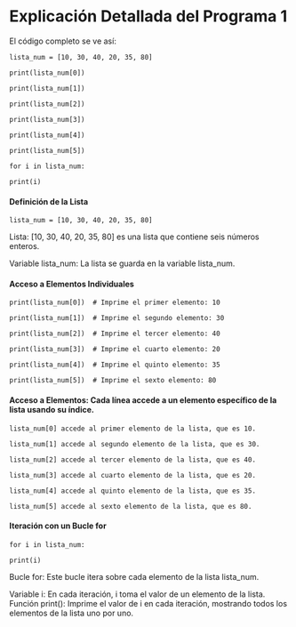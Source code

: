 # Explicación Detallada del Programa 1
El código completo se ve así:

```lista_num = [10, 30, 40, 20, 35, 80]```

```print(lista_num[0])```

```print(lista_num[1])```

```print(lista_num[2])```

```print(lista_num[3])```

```print(lista_num[4])```

```print(lista_num[5])```

```for i in lista_num:```

```print(i)```
#### Definición de la Lista
```lista_num = [10, 30, 40, 20, 35, 80]```

Lista: [10, 30, 40, 20, 35, 80] es una lista que contiene seis números enteros.

Variable lista_num: La lista se guarda en la variable lista_num.
#### Acceso a Elementos Individuales
```print(lista_num[0])  # Imprime el primer elemento: 10```

```print(lista_num[1])  # Imprime el segundo elemento: 30```

```print(lista_num[2])  # Imprime el tercer elemento: 40```

```print(lista_num[3])  # Imprime el cuarto elemento: 20```

```print(lista_num[4])  # Imprime el quinto elemento: 35```

```print(lista_num[5])  # Imprime el sexto elemento: 80```
#### Acceso a Elementos: Cada línea accede a un elemento específico de la lista usando su índice.
```lista_num[0] accede al primer elemento de la lista, que es 10.```

```lista_num[1] accede al segundo elemento de la lista, que es 30.```

```lista_num[2] accede al tercer elemento de la lista, que es 40.```

```lista_num[3] accede al cuarto elemento de la lista, que es 20.```

```lista_num[4] accede al quinto elemento de la lista, que es 35.```

```lista_num[5] accede al sexto elemento de la lista, que es 80.```
#### Iteración con un Bucle for
```for i in lista_num:```

```print(i)```

Bucle for: Este bucle itera sobre cada elemento de la lista lista_num.

Variable i: En cada iteración, i toma el valor de un elemento de la lista.
Función print(): Imprime el valor de i en cada iteración, mostrando todos los elementos de la lista uno por uno.

